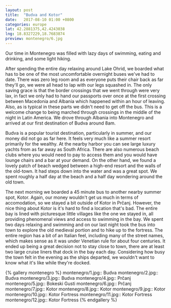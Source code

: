 ```yaml
---
layout: post
title:  "Budva and Kotor"
date:   2017-08-10 01:00 +0800
categories: europe
lat: 42.2881375,42.4243038
lng: 18.8327229,18.7683874
preview: montenegro/6.jpg
---
```


Our time in Montenegro was filled with lazy days of swimming, eating and drinking, and some light hiking.

<!--more-->

After spending the entire day relaxing around Lake Ohrid, we boarded what has to be one of the most uncomfortable overnight buses we've had to date. There was zero leg room and as everyone puts
their chair back as far they'll go, we were all head to lap with our legs squashed in. The only saving grace is that the border crossings that we went through were very lax, in fact we only had
to hand our passports over once at the first crossing between Macedonia and Albania which happened within an hour of leaving. Also, as is typical in these parts we didn't need to get off the bus.
This is a welcome change to being marched through crossings in the middle of the night in Latin America. We drove through Albania into Montenegro and arrived at our first destination of Budva
around 8am.

Budva is a popular tourist destination, particularly in summer, and our money did not go as far here. It feels very much like a summer resort primarily for the wealthy. At the nearby harbor you
can see large luxury yachts from as far away as South Africa. There are also numerous beach clubs where you would need to pay to access them and you would have lounge chairs and a bar at your
demand. On the other hand, we found a lovely patch of beach wedged between a high-end resort and the walls of the old-town. It had steps down into the water and was a great spot. We spent roughly
a half day at the beach and a half day wondering around the old town.

The next morning we boarded a 45 minute bus to another nearby summer spot, Kotor. Again, our money wouldn't get us much in terms of accomodation, so we stayed a bit outside of Kotor in Prčanj.
However, the nice thing about Kotor is it's hard to find a location that's bad. The entire bay is lined with picturesque little villages like the one we stayed in, all providing phenomenal views 
and access to swimming in the bay. We spent two days relaxing and swimming and on our last night took the bus into town to explore the old medieval portion and to hike up to the fortress. The 
entire region has a bit of an Italian feel, including many of the street names, which makes sense as it was under Venetian rule for about four centuries. It ended up being a great decision not to
stay close to town, there are at least two large cruise liners that dock in the bay each day. Considering how busy the town felt in the evening as the ships departed, we wouldn't want to know 
what it's like while they're docked.

{% gallery montenegro %}
montenegro/1.jpg:: Budva
montenegro/2.jpg:: Budva
montenegro/3.jpg:: Budva
montenegro/4.jpg:: Prčanj
montenegro/5.jpg:: Bokeski Gusti
montenegro/6.jpg:: Prčanj
montenegro/7.jpg:: Kotor
montenegro/8.jpg:: Kotor
montenegro/9.jpg:: Kotor
montenegro/10.jpg:: Kotor Fortress
montenegro/11.jpg:: Kotor Fortress
montenegro/12.jpg:: Kotor Fortress
{% endgallery %}